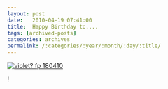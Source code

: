 ```yaml
---
layout: post
date:	2010-04-19 07:41:00
title:  Happy Birthday to....
tags: [archived-posts]
categories: archives
permalink: /:categories/:year/:month/:day/:title/
---
```

<a href="http://s967.photobucket.com/albums/ae160/pedoral/?action=view&current=IMG_3717.jpg" target="_blank"><img src="http://i967.photobucket.com/albums/ae160/pedoral/IMG_3717.jpg" border="0" alt="violet? fp 180410"></a>


<LJ user="inspirethoughts">!
